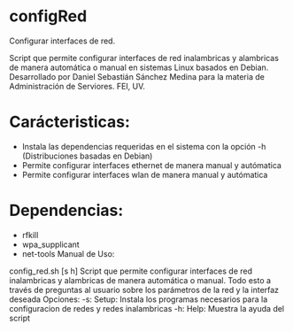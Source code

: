 # configRed

Configurar interfaces de red.

Script que permite configurar interfaces de red inalambricas y alambricas de manera automática o manual en sistemas Linux basados en Debian.
Desarrollado por Daniel Sebastián Sánchez Medina para la materia de Administración de Serviores.
FEI, UV.
# Carácteristicas:
- Instala las dependencias requeridas en el sistema con la opción -h (Distribuciones basadas en Debian)
- Permite configurar interfaces ethernet de manera manual y autómatica
- Permite configurar interfaces wlan de manera manual y autómatica

# Dependencias: 
- rfkill
- wpa_supplicant
- net-tools
Manual de Uso:

config_red.sh [s h]
	Script que permite configurar interfaces de red inalambricas y alambricas de manera automática o manual. Todo esto a través de preguntas al usuario sobre los parámetros de la red y la interfaz deseada
	Opciones:
	-s: Setup: Instala los programas necesarios para la configuracion de redes y redes inalambricas
	-h: Help: Muestra la ayuda del script



